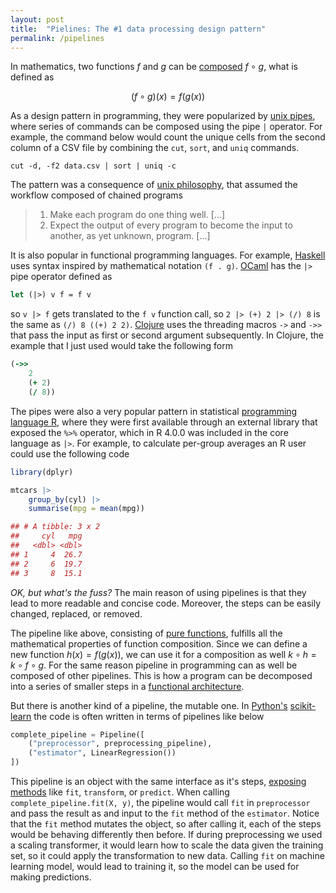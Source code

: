 ```yaml
---
layout: post
title:  "Pielines: The #1 data processing design pattern"
permalink: /pipelines
---
```


In mathematics, two functions $f$ and $g$ can be [composed] $f \circ g$, what is defined as

$$
(f \circ g)(x) = f(g(x))
$$

As a design pattern in programming, they were popularized by [unix pipes], where series of commands can be 
composed using the pipe `|` operator. For example, the command below would count the
unique cells from the second column of a CSV file by combining the `cut`, `sort`, and `uniq`
commands.

```shell
cut -d, -f2 data.csv | sort | uniq -c
```

The pattern was a consequence of [unix philosophy], that assumed the workflow composed
of chained programs

> 1. Make each program do one thing well. [...]
> 2. Expect the output of every program to become the input to another, as yet unknown, program. [...]

It is also popular in functional programming languages. For example, [Haskell] uses syntax inspired by mathematical notation `(f . g)`. [OCaml] has the `|>` pipe operator
defined as

```ocaml
let (|>) v f = f v
```

so `v |> f` gets translated to the `f v` function call, so `2 |> (+) 2 |> (/) 8` is the same as
`(/) 8 ((+) 2 2)`. [Clojure] uses the threading macros `->` and `->>` that pass the input as 
first or second argument subsequently. In Clojure, the example that I just used would take
the following form

```clojure
(->>
    2
    (+ 2)
    (/ 8))
```

The pipes were also a very popular pattern in statistical [programming language R], where they
were first available through an external library that exposed the `%>%` operator, which in R 4.0.0 was included in the core language as `|>`. For example, to calculate per-group averages
an R user could use the following code

```r
library(dplyr) 

mtcars |>
    group_by(cyl) |>
    summarise(mpg = mean(mpg))

## # A tibble: 3 x 2
##     cyl   mpg
##   <dbl> <dbl>
## 1     4  26.7
## 2     6  19.7
## 3     8  15.1
```

*OK, but what's the fuss?* The main reason of using pipelines is that they lead to more readable and concise code. Moreover, the steps can be easily changed, replaced, or removed.

The pipeline like above, consisting of [pure functions], fulfills all the mathematical properties of function composition. Since we can define a new function $h(x) = f(g(x))$,
we can use it for a composition as well $k \circ h = k \circ f \circ g$. For the same reason
pipeline in programming can as well be composed of other pipelines. This is how a program
can be decomposed into a series of smaller steps in a [functional architecture].

But there is another kind of a pipeline, the mutable one. In [Python's] [scikit-learn]
the code is often written in terms of pipelines like below

```python
complete_pipeline = Pipeline([
    ("preprocessor", preprocessing_pipeline),
    ("estimator", LinearRegression())
])
```

This pipeline is an object with the same interface as it's steps, [exposing methods] like
`fit`, `transform`, or `predict`. When calling `complete_pipeline.fit(X, y)`, the pipeline would call `fit` in `preprocessor` and pass the result as and input to the `fit` method of the `estimator`. Notice that the `fit` method mutates the object, so after calling it, each of the
steps would be behaving differently then before. If during preprocessing we used a scaling transformer, it would learn how to scale the data given the training set, so it could apply the
transformation to new data. Calling `fit` on machine learning model, would lead to training it,
so the model can be used for making predictions.


 [composed]: https://en.wikipedia.org/wiki/Function_composition
 [pure functions]: https://en.wikipedia.org/wiki/Pure_function
 [unix pipes]: https://en.wikipedia.org/wiki/Pipeline_(Unix)
 [unix philosophy]: https://en.wikipedia.org/wiki/Unix_philosophy
 [haskell]: https://wiki.haskell.org/Function_composition
 [ocaml]: https://stackoverflow.com/questions/8986010/is-it-possible-to-use-pipes-in-ocaml
 [clojure]: https://clojure.org/guides/threading_macros
 [programming language r]: https://www.r-bloggers.com/2021/05/the-new-r-pipe/
 [functional architecture]: https://www.goodreads.com/book/show/34921689-domain-modeling-made-functional
 [scikit-learn]: https://mahmoudyusof.github.io/general/scikit-learn-pipelines/
 [exposing methods]: https://scikit-learn.org/stable/modules/generated/sklearn.pipeline.Pipeline.html
 [python's]: https://www.youtube.com/watch?v=BFaadIqWlAg
